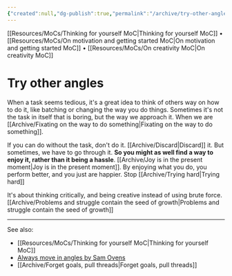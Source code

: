 ```yaml
---
{"created":null,"dg-publish":true,"permalink":"/archive/try-other-angles/","dgPassFrontmatter":true,"updated":"2024-12-21T15:44:52.657+01:00"}
---
```


[[Resources/MoCs/Thinking for yourself MoC\|Thinking for yourself MoC]] • [[Resources/MoCs/On motivation and getting started MoC\|On motivation and getting started MoC]] • [[Resources/MoCs/On creativity MoC\|On creativity MoC]]
# Try other angles
When a task seems tedious, it's a great idea to think of others way on how to do it, like batching or changing the way you do things. Sometimes it's not the task in itself that is boring, but the way we approach it. When we are [[Archive/Fixating on the way to do something\|Fixating on the way to do something]].

If you can do without the task, don't do it. [[Archive/Discard\|Discard]] it. But sometimes, we have to go through it. **So you might as well find a way to enjoy it, rather than it being a hassle**. [[Archive/Joy is in the present moment\|Joy is in the present moment]]. By enjoying what you do, you perform better, and you just are happier. Stop [[Archive/Trying hard\|Trying hard]]

It's about thinking critically, and being creative instead of using brute force. [[Archive/Problems and struggle contain the seed of growth\|Problems and struggle contain the seed of growth]]

---
See also:
- [[Resources/MoCs/Thinking for yourself MoC\|Thinking for yourself MoC]]
- [Always move in angles by Sam Ovens](https://www.notion.so/noobthink/2018-11-27-Move-at-angles-e7687a861c904626ae10c559bf409484?pvs=4)
- [[Archive/Forget goals, pull threads\|Forget goals, pull threads]]